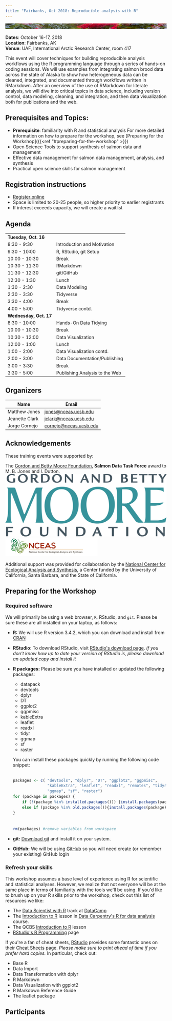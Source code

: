 ```yaml
---
title: "Fairbanks, Oct 2018: Reproducible analysis with R"
---
```


[![sasap_banner](/images/banner_test.jpg)](https://alaskasalmonandpeople.org)

__Dates__: October 16-17, 2018<br>
__Location__: Fairbanks, AK<br>
__Venue__: UAF, International Arctic Research Center, room 417

This event will cover techniques for building reproducible analysis workflows using
the R programming language through a series of hands-on coding sessions.  We will
use examples from integrating salmon brood data across the state of Alaska to show 
how heterogeneous data can be cleaned, integrated, and documented through workflows
written in RMarkdown.  After an overview of the use of RMarkdown for literate
analysis, we will dive into critical topics in data science, including version 
control, data modeling, cleaning, and integration, and then data visualization
both for publications and the web.

## Prerequisites and Topics:

- __Prerequisite__: familiarity with R and statistical analysis
    For more detailed information on how to prepare for the workshop, see [Preparing for the Workshop]({{<ref "#preparing-for-the-workshop" >}})
- Open Science Tools to support synthesis of salmon data and management
- Effective data management for salmon data management, analysis, and synthesis
- Practical open science skills for salmon management

## Registration instructions

- [Register online](https://docs.google.com/forms/d/e/1FAIpQLSfk5fRIwuhsTPZZOjqZ2QQUKxO66oDXetqzoOlb0DXUTiJ-8g/viewform?usp=sf_link)
- Space is limited to 20-25 people, so higher priority to earlier registrants
- If interest exceeds capacity, we will create a waitlist

## Agenda

|                      |                               |
|:---------------------|:------------------------------|
|**Tuesday, Oct. 16**  |                               |
|8:30 - 9:30           |Introduction and Motivation    |
|9:30 - 10:00          |R, RStudio, git Setup          |
|10:00 - 10:30         |Break                          |
|10:30 - 11:30         |RMarkdown                      |
|11:30 - 12:30         |git/GitHub                     |
|12:30 - 1:30          |Lunch                          |
|1:30 - 2:30           |Data Modeling                  |
|2:30 - 3:30           |Tidyverse                      |
|3:30 - 4:00           |Break                          |
|4:00 - 5:00           |Tidyverse contd.               |
|**Wednesday, Oct. 17**|                               |
|8:30 - 10:00          |Hands-On Data Tidying          |
|10:00 - 10:30         |Break                          |
|10:30 - 12:00         |Data Visualization             |
|12:00 - 1:00          |Lunch                          |
|1:00 - 2:00           |Data Visualization contd.      |
|2:00 - 3:00           |Data Documentation/Publishing  |
|3:00 - 3:30           |Break                          |
|3:30 - 5:00           |Publishing Analysis to the Web |


## Organizers

|Name         | Email              |
|-------------|--------------------|
|Matthew Jones| jones@nceas.ucsb.edu |
|Jeanette Clark| jclark@nceas.ucsb.edu |
|Jorge Cornejo| cornejo@nceas.ucsb.edu |


## Acknowledgements

These training events were supported by:

The [Gordon and Betty Moore Foundation](https://www.moore.org), __Salmon Data Task Force__ award to M. B. Jones and I. Dutton.
<img src="/images/moore-logo-color.jpg" id="moorelogo"/>
<img src="/images/nceas.png" id="nceaslogo"/>

Additional support was provided for collaboration by the [National Center for Ecological Analysis and Synthesis](https://www.nceas.ucsb.edu), a Center funded by the University of California, Santa Barbara, and the State of California.

## Preparing for the Workshop

### Required software

We will primarily be using a web browser, `R`, RStudio, and `git`. Please be sure these are all installed on your laptop, as follows:

- **R:** We will use R version 3.4.2, which you can download and install from [CRAN](https://cran.rstudio.com)

- **RStudio**: To download RStudio, visit [RStudio's download page](https://www.rstudio.com/products/rstudio/download/).
  *If you don't know how up to date your version of RStudio is, please download an updated copy and install it*
    
- **R packages:** Please be sure you have installed or updated the following packages:

    - datapack
    - devtools
    - dplyr
    - DT
    - ggplot2
    - ggpmisc
    - kableExtra
    - leaflet
    - readxl
    - tidyr
    - ggmap
    - sf
    - raster
    
    You can install these packages quickly by running the following code snippet:

    ```r

    packages <- c( "devtools", "dplyr", "DT", "ggplot2", "ggpmisc", 
                   "kableExtra", "leaflet", "readxl", "remotes", "tidyr",
                   "ggmap", "sf", "raster")
    for (package in packages) { 
        if (!(package %in% installed.packages())) {install.packages(package)} 
        else if (package %in% old.packages()){install.packages(package)}
    }
    
    
    rm(packages) #remove variables from workspace
    ```

- **git:** [Download git](https://git-scm.com/downloads) and install it on your system.
- **GitHub:** We will be using [GitHub](https://github.com) so you will need create (or remember your existing) GitHub login

### Refresh your skills

This workshop assumes a base level of experience using R for scientific and statistical analyses.
However, we realize that not everyone will be at the same place in terms of familiarity with the tools we'll be using.
If you'd like to brush up on your R skills prior to the workshop, check out this list of resources we like:

- The [Data Scientist with R](https://www.datacamp.com/tracks/data-scientist-with-r) track at [DataCamp](https://www.datacamp.com)
- The [Introduction to R](http://www.datacarpentry.org/R-ecology-lesson/01-intro-to-r.html) lesson in [Data Carpentry's R for data analysis](http://www.datacarpentry.org/R-ecology-lesson/) course.
- The QCBS [Introduction to R](https://qcbs.ca/wiki/r) lesson
- [RStudio's R Programming](https://www.rstudio.com/online-learning/) page

If you're a fan of cheat sheets, [RStudio](https://www.rstudio.com) provides some fantastic ones on their [Cheat Sheets](https://www.rstudio.com/resources/cheatsheets/) page.
*Please make sure to print ahead of time if you prefer hard copies.*
In particular, check out:

* Base R
* Data Import 
* Data Transformation with dplyr 
* R Markdown
* Data Visualization with ggplot2
* R Markdown Reference Guide 
* The leaflet package

## Participants

